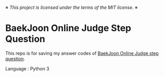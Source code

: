 ※ _This project is licensed under the terms of the MIT license._ ※

# BaekJoon Online Judge Step Question

This repo is for saving my answer codes of [BaekJoon Online Judge step question](https://www.acmicpc.net/step).

Language : Python 3
